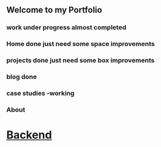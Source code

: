 ## Welcome to my Portfolio

### work under progress almost completed

### Home done just need some space improvements
### projects done just need some box improvements
### blog done 
### case studies -working
### About 

# [Backend](https://github.com/AjayShukla007?tab=repositories)